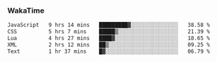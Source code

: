 ### WakaTime

<!--START_SECTION:waka-->

```txt
JavaScript   9 hrs 14 mins   █████████▓░░░░░░░░░░░░░░░   38.58 %
CSS          5 hrs 7 mins    █████▒░░░░░░░░░░░░░░░░░░░   21.39 %
Lua          4 hrs 27 mins   ████▓░░░░░░░░░░░░░░░░░░░░   18.65 %
XML          2 hrs 12 mins   ██▒░░░░░░░░░░░░░░░░░░░░░░   09.25 %
Text         1 hr 37 mins    █▓░░░░░░░░░░░░░░░░░░░░░░░   06.79 %
```

<!--END_SECTION:waka-->
